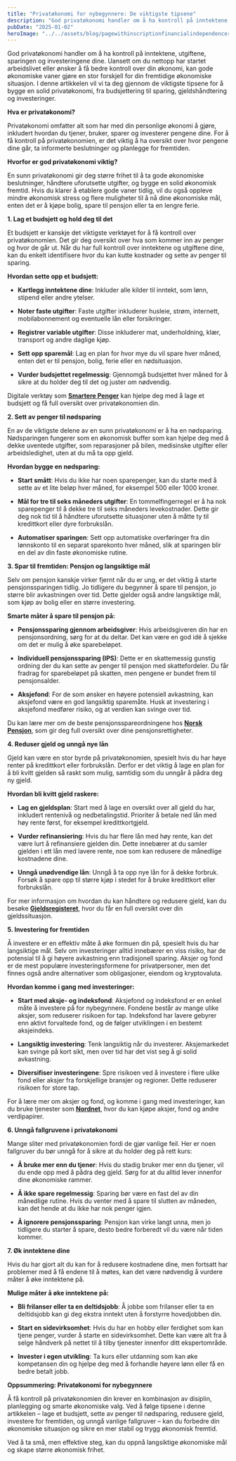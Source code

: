```yaml
---
title: "Privatøkonomi for nybegynnere: De viktigste tipsene"
description: "God privatøkonomi handler om å ha kontroll på inntektene, utgiftene, sparingen og investeringene dine. Uansett om du nettopp har startet arbeidslivet eller ønsker å få bedre kontroll over din økonomi, kan gode økonomiske vaner gjøre en stor forskjell for din fremtidige økonomiske situasjon. I denne artikkelen vil vi ta deg gjennom de viktigste tipsene for &#8230; Read more"
pubDate: "2025-01-02"
heroImage: "../../assets/blog/pagewithinscriptionfinancialindependenceretireearl.jpg"
---
```


God privatøkonomi handler om å ha kontroll på inntektene, utgiftene, sparingen og investeringene dine. Uansett om du nettopp har startet arbeidslivet eller ønsker å få bedre kontroll over din økonomi, kan gode økonomiske vaner gjøre en stor forskjell for din fremtidige økonomiske situasjon. I denne artikkelen vil vi ta deg gjennom de viktigste tipsene for å bygge en solid privatøkonomi, fra budsjettering til sparing, gjeldshåndtering og investeringer.

**Hva er privatøkonomi?**

Privatøkonomi omfatter alt som har med din personlige økonomi å gjøre, inkludert hvordan du tjener, bruker, sparer og investerer pengene dine. For å få kontroll på privatøkonomien, er det viktig å ha oversikt over hvor pengene dine går, ta informerte beslutninger og planlegge for fremtiden.

**Hvorfor er god privatøkonomi viktig?**

En sunn privatøkonomi gir deg større frihet til å ta gode økonomiske beslutninger, håndtere uforutsette utgifter, og bygge en solid økonomisk fremtid. Hvis du klarer å etablere gode vaner tidlig, vil du også oppleve mindre økonomisk stress og flere muligheter til å nå dine økonomiske mål, enten det er å kjøpe bolig, spare til pensjon eller ta en lengre ferie.

**1. Lag et budsjett og hold deg til det**

Et budsjett er kanskje det viktigste verktøyet for å få kontroll over privatøkonomien. Det gir deg oversikt over hva som kommer inn av penger og hvor de går ut. Når du har full kontroll over inntektene og utgiftene dine, kan du enkelt identifisere hvor du kan kutte kostnader og sette av penger til sparing.

**Hvordan sette opp et budsjett:**

- **Kartlegg inntektene dine**: Inkluder alle kilder til inntekt, som lønn, stipend eller andre ytelser.

- **Noter faste utgifter**: Faste utgifter inkluderer husleie, strøm, internett, mobilabonnement og eventuelle lån eller forsikringer.

- **Registrer variable utgifter**: Disse inkluderer mat, underholdning, klær, transport og andre daglige kjøp.

- **Sett opp sparemål**: Lag en plan for hvor mye du vil spare hver måned, enten det er til pensjon, bolig, ferie eller en nødsituasjon.

- **Vurder budsjettet regelmessig**: Gjennomgå budsjettet hver måned for å sikre at du holder deg til det og juster om nødvendig.

Digitale verktøy som **[Smartere Penger](https://www.smartepenger.no)** kan hjelpe deg med å lage et budsjett og få full oversikt over privatøkonomien din.

**2. Sett av penger til nødsparing**

En av de viktigste delene av en sunn privatøkonomi er å ha en nødsparing. Nødsparingen fungerer som en økonomisk buffer som kan hjelpe deg med å dekke uventede utgifter, som reparasjoner på bilen, medisinske utgifter eller arbeidsledighet, uten at du må ta opp gjeld.

**Hvordan bygge en nødsparing:**

- **Start smått**: Hvis du ikke har noen sparepenger, kan du starte med å sette av et lite beløp hver måned, for eksempel 500 eller 1000 kroner.

- **Mål for tre til seks måneders utgifter**: En tommelfingerregel er å ha nok sparepenger til å dekke tre til seks måneders levekostnader. Dette gir deg nok tid til å håndtere uforutsette situasjoner uten å måtte ty til kredittkort eller dyre forbrukslån.

- **Automatiser sparingen**: Sett opp automatiske overføringer fra din lønnskonto til en separat sparekonto hver måned, slik at sparingen blir en del av din faste økonomiske rutine.

**3. Spar til fremtiden: Pensjon og langsiktige mål**

Selv om pensjon kanskje virker fjernt når du er ung, er det viktig å starte pensjonssparingen tidlig. Jo tidligere du begynner å spare til pensjon, jo større blir avkastningen over tid. Dette gjelder også andre langsiktige mål, som kjøp av bolig eller en større investering.

**Smarte måter å spare til pensjon på:**

- **Pensjonssparing gjennom arbeidsgiver**: Hvis arbeidsgiveren din har en pensjonsordning, sørg for at du deltar. Det kan være en god idé å sjekke om det er mulig å øke sparebeløpet.

- **Individuell pensjonssparing (IPS)**: Dette er en skattemessig gunstig ordning der du kan sette av penger til pensjon med skattefordeler. Du får fradrag for sparebeløpet på skatten, men pengene er bundet frem til pensjonsalder.

- **Aksjefond**: For de som ønsker en høyere potensiell avkastning, kan aksjefond være en god langsiktig sparemåte. Husk at investering i aksjefond medfører risiko, og at verdien kan svinge over tid.

Du kan lære mer om de beste pensjonsspareordningene hos **[Norsk Pensjon](https://www.norskpensjon.no)**, som gir deg full oversikt over dine pensjonsrettigheter.

**4. Reduser gjeld og unngå nye lån**

Gjeld kan være en stor byrde på privatøkonomien, spesielt hvis du har høye renter på kredittkort eller forbrukslån. Derfor er det viktig å lage en plan for å bli kvitt gjelden så raskt som mulig, samtidig som du unngår å pådra deg ny gjeld.

**Hvordan bli kvitt gjeld raskere:**

- **Lag en gjeldsplan**: Start med å lage en oversikt over all gjeld du har, inkludert rentenivå og nedbetalingstid. Prioriter å betale ned lån med høy rente først, for eksempel kredittkortgjeld.

- **Vurder refinansiering**: Hvis du har flere lån med høy rente, kan det være lurt å refinansiere gjelden din. Dette innebærer at du samler gjelden i ett lån med lavere rente, noe som kan redusere de månedlige kostnadene dine.

- **Unngå unødvendige lån**: Unngå å ta opp nye lån for å dekke forbruk. Forsøk å spare opp til større kjøp i stedet for å bruke kredittkort eller forbrukslån.

For mer informasjon om hvordan du kan håndtere og redusere gjeld, kan du besøke **[Gjeldsregisteret](https://www.gjeldsregisteret.com)**, hvor du får en full oversikt over din gjeldssituasjon.

**5. Investering for fremtiden**

Å investere er en effektiv måte å øke formuen din på, spesielt hvis du har langsiktige mål. Selv om investeringer alltid innebærer en viss risiko, har de potensial til å gi høyere avkastning enn tradisjonell sparing. Aksjer og fond er de mest populære investeringsformene for privatpersoner, men det finnes også andre alternativer som obligasjoner, eiendom og kryptovaluta.

**Hvordan komme i gang med investeringer:**

- **Start med aksje- og indeksfond**: Aksjefond og indeksfond er en enkel måte å investere på for nybegynnere. Fondene består av mange ulike aksjer, som reduserer risikoen for tap. Indeksfond har lavere gebyrer enn aktivt forvaltede fond, og de følger utviklingen i en bestemt aksjeindeks.

- **Langsiktig investering**: Tenk langsiktig når du investerer. Aksjemarkedet kan svinge på kort sikt, men over tid har det vist seg å gi solid avkastning.

- **Diversifiser investeringene**: Spre risikoen ved å investere i flere ulike fond eller aksjer fra forskjellige bransjer og regioner. Dette reduserer risikoen for store tap.

For å lære mer om aksjer og fond, og komme i gang med investeringer, kan du bruke tjenester som **[Nordnet](https://www.nordnet.no)**, hvor du kan kjøpe aksjer, fond og andre verdipapirer.

**6. Unngå fallgruvene i privatøkonomi**

Mange sliter med privatøkonomien fordi de gjør vanlige feil. Her er noen fallgruver du bør unngå for å sikre at du holder deg på rett kurs:

- **Å bruke mer enn du tjener**: Hvis du stadig bruker mer enn du tjener, vil du ende opp med å pådra deg gjeld. Sørg for at du alltid lever innenfor dine økonomiske rammer.

- **Å ikke spare regelmessig**: Sparing bør være en fast del av din månedlige rutine. Hvis du venter med å spare til slutten av måneden, kan det hende at du ikke har nok penger igjen.

- **Å ignorere pensjonssparing**: Pensjon kan virke langt unna, men jo tidligere du starter å spare, desto bedre forberedt vil du være når tiden kommer.

**7. Øk inntektene dine**

Hvis du har gjort alt du kan for å redusere kostnadene dine, men fortsatt har problemer med å få endene til å møtes, kan det være nødvendig å vurdere måter å øke inntektene på.

**Mulige måter å øke inntektene på:**

- **Bli frilanser eller ta en deltidsjobb**: Å jobbe som frilanser eller ta en deltidsjobb kan gi deg ekstra inntekt uten å forstyrre hovedjobben din.

- **Start en sidevirksomhet**: Hvis du har en hobby eller ferdighet som kan tjene penger, vurder å starte en sidevirksomhet. Dette kan være alt fra å selge håndverk på nettet til å tilby tjenester innenfor ditt ekspertområde.

- **Invester i egen utvikling**: Ta kurs eller utdanning som kan øke kompetansen din og hjelpe deg med å forhandle høyere lønn eller få en bedre betalt jobb.

**Oppsummering: Privatøkonomi for nybegynnere**

Å få kontroll på privatøkonomien din krever en kombinasjon av disiplin, planlegging og smarte økonomiske valg. Ved å følge tipsene i denne artikkelen – lage et budsjett, sette av penger til nødsparing, redusere gjeld, investere for fremtiden, og unngå vanlige fallgruver – kan du forbedre din økonomiske situasjon og sikre en mer stabil og trygg økonomisk fremtid.

Ved å ta små, men effektive steg, kan du oppnå langsiktige økonomiske mål og skape større økonomisk frihet.